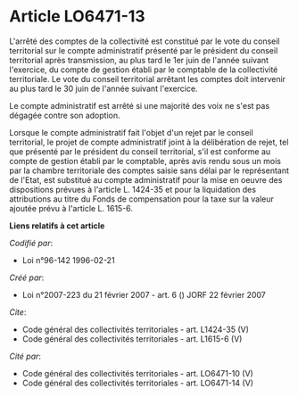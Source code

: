 # Article LO6471-13

L'arrêté des comptes de la collectivité est constitué par le vote du conseil territorial sur le compte administratif présenté
par le président du conseil territorial après transmission, au plus tard le 1er juin de l'année suivant l'exercice, du compte
de gestion établi par le comptable de la collectivité territoriale. Le vote du conseil territorial arrêtant les comptes doit
intervenir au plus tard le 30 juin de l'année suivant l'exercice. 

Le compte administratif est arrêté si une majorité des voix ne s'est pas dégagée contre son adoption. 

Lorsque le compte administratif fait l'objet d'un rejet par le conseil territorial, le projet de compte administratif joint à
la délibération de rejet, tel que présenté par le président du conseil territorial, s'il est conforme au compte de gestion
établi par le comptable, après avis rendu sous un mois par la chambre territoriale des comptes saisie sans délai par le
représentant de l'Etat, est substitué au compte administratif pour la mise en oeuvre des dispositions prévues à l'article L.
1424-35 et pour la liquidation des attributions au titre du Fonds de compensation pour la taxe sur la valeur ajoutée prévu à
l'article L. 1615-6.

**Liens relatifs à cet article**

_Codifié par_:

  - Loi n°96-142 1996-02-21

_Créé par_:

  - Loi n°2007-223 du 21 février 2007 - art. 6 () JORF 22 février 2007

_Cite_:

  - Code général des collectivités territoriales - art. L1424-35 (V)
  - Code général des collectivités territoriales - art. L1615-6 (V)

_Cité par_:

  - Code général des collectivités territoriales - art. LO6471-10 (V)
  - Code général des collectivités territoriales - art. LO6471-14 (V)
